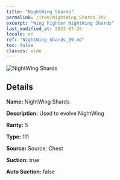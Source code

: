 ```yaml
---
title: "NightWing Shards"
permalink: /item/NightWing Shards_39/
excerpt: "Wing Fighter NightWing Shards"
last_modified_at: 2023-07-26
locale: en
ref: "NightWing Shards_39.md"
toc: false
classes: wide
---
```



 ![NightWing Shards](/images/item/NightWing_Shards_p.png)



## Details

 **Name:** NightWing Shards 

 **Description:** Used to evolve NightWing

 **Rarity:** 5 

 **Type:** 111 

 **Source:** Source: Chest 

 **Suction:** true 

 **Auto Suction:** false 



